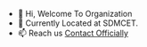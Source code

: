 - 👋 Hi, Welcome To Organization
- 🌱 Currently Located at SDMCET.
- 📫 Reach us <a href="https://rahulvb.com/contact">Contact Officially</a>
